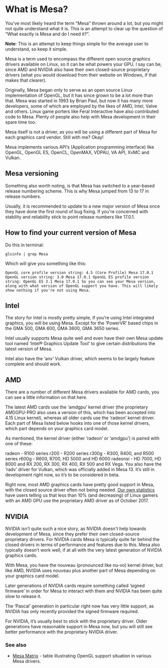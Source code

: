  
# What is Mesa?

You’ve most likely heard the term “Mesa” thrown around a lot, but you might not quite understand what it is. This is an attempt to clear up the question of “What exactly is Mesa and do I need it?”.

**Note**: This is an attempt to keep things simple for the average user to understand, so keep it simple.

Mesa is a term used to encompass the different open source graphics drivers available on Linux, so it can be what powers your GPU. I say can be, since AMD and NVIDIA also have their own closed-source proprietary drivers (what you would download from their website on Windows, if that makes that clearer).

Originally, Mesa began only to serve as an open source Linux implementation of OpenGL, but it has since grown to be a lot more than that. Mesa was started in 1993 by Brian Paul, but now it has many more developers, some of which are employed by the likes of AMD, Intel, Valve and others. Linux game porters like Feral Interactive have also contributed code to Mesa. Plenty of people also help with Mesa development in their spare time too.

Mesa itself is not a driver, as you will be using a different part of Mesa for each graphics card vendor. Still with me? Okay!

Mesa implements various API’s (Application programming interface) like OpenGL, OpenGL ES, OpenCL, OpenMAX, VDPAU, VA API, XvMC and Vulkan.

## Mesa versioning
Something also worth noting, is that Mesa has switched to a year-based release numbering scheme. This is why Mesa jumped from 13 to 17 in release numbers.

Usually, it is recommended to update to a new major version of Mesa once they have done the first round of bug fixing. If you're concerned with stability and reliability stick to point release numbers like 17.0.1.

## How to find your current version of Mesa

Do this in terminal:

```glxinfo | grep Mesa```

Which will give you something like this:

``OpenGL core profile version string: 4.5 (Core Profile) Mesa 17.0.1
OpenGL version string: 3.0 Mesa 17.0.1
OpenGL ES profile version string: OpenGL ES 3.1 Mesa 17.0.1
So you can see your Mesa version, along with what version of OpenGL support you have. This will likely show nothing if you're not using Mesa.``

## Intel
The story for Intel is mostly pretty simple, if you’re using Intel integrated graphics, you will be using Mesa. Except for the ‘PowerVR’ based chips in the GMA 500, GMA 600, GMA 3600, GMA 3650 series.

Intel usually supports Mesa quite well and even have their own Mesa update tool named ‘Intel® Graphics Update Tool’ to give certain distributions the latest version of Mesa.

Intel also have the ‘anv’ Vulkan driver, which seems to be largely feature complete and should work.

## AMD

There are a number of different Mesa drivers available for AMD cards, you can see a little information on that here.

The latest AMD cards use the ‘amdgpu’ kernel driver (the proprietary AMDGPU-PRO also uses a version of this, which has been accepted into 4.15 Linux kernel), whereas all older cards use the ‘radeon’ kernel driver. Each part of Mesa listed below hooks into one of those kernel drivers, which part depends on your graphics card model.

As mentioned, the kernel driver (either ‘radeon’ or ‘amdgpu’) is paired with one of these:

radeon - R100 series
r200 - R200 series
r300g - R300, R400, and R500 series
r600g - R600, R700, HD 5000 and HD 6000
radeonsi - HD 7000, HD 8000 and RX 200, RX 300, RX 400, RX 500 and RX Vega.
You also have the ‘radv’ driver for Vulkan, which was officially added in Mesa 13. It’s still in development right now, so it’s to be considered in beta.

Right now, most AMD graphics cards have pretty good support in Mesa, with the closed source driver often not being needed. [Our own statistics](https://www.gamingonlinux.com/users/statistics) have users telling us that less than 10% (and decreasing) of Linux gamers with an AMD GPU use the proprietary AMD driver as of October 2017.

## NVIDIA

NVIDIA isn’t quite such a nice story, as NVIDIA doesn't help towards development of Mesa, since they prefer their own closed-source proprietary drivers. For NVIDIA cards Mesa is typically quite far behind the closed drivers in terms of performance and features due to this. Mesa also typically doesn’t work well, if at all with the very latest generation of NVIDIA graphics cards.

With Mesa, you have the nouveau (pronounced like nu-vo) kernel driver, but like AMD, NVIDIA uses nouveau plus another part of Mesa depending on your graphics card model.

Later generations of NVIDIA cards require something called ‘signed firmware’ in order for Mesa to interact with them and NVIDIA has been quite slow to release it.

The ‘Pascal’ generation in particular right now has very little support, as NVIDIA has only recently provided the signed firmware required.

For NVIDIA, it’s usually best to stick with the proprietary driver. Older generations have reasonable support in Mesa now, but you will still see better performance with the proprietary NVIDIA driver.

### See also
* [Mesa Matrix](https://mesamatrix.net/) - table illustrating OpenGL support situation in various Mesa drivers.
